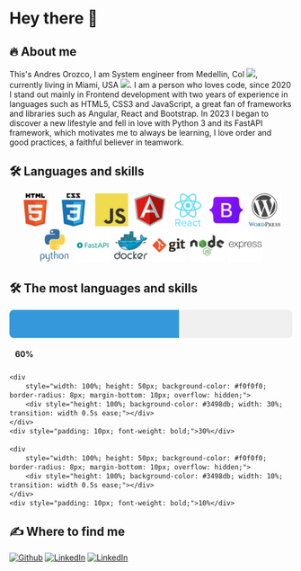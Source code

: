 # Hey there 👋

## :fire: About me

<p>This's Andres Orozco, I am System engineer from Medellin, Col <img src="https://cdn-icons-png.flaticon.com/512/197/197575.png" width="13"/>, currently living in Miami, USA <img src="https://cdn-icons-png.flaticon.com/512/197/197484.png" width="13"/>. I am a person who loves code, since 2020 I stand out mainly in Frontend development with two years of experience in languages such as HTML5, CSS3 and JavaScript, a great fan of frameworks and libraries such as Angular, React and Bootstrap. In 2023 I began to discover a new lifestyle and fell in love with Python 3 and its FastAPI framework, which motivates me to always be learning, I love order and good practices, a faithful believer in teamwork.</p>

## :hammer_and_wrench: Languages and skills

<div align="center">
  <img src="https://github.com/devicons/devicon/blob/master/icons/html5/html5-original-wordmark.svg" title="HTML5" alt="HTML5" width="60" height="60"/>&nbsp;
  <img src="https://github.com/devicons/devicon/blob/master/icons/css3/css3-original-wordmark.svg" title="CSS3" alt="CSS3" width="60" height="60"/>&nbsp;
  <img src="https://github.com/devicons/devicon/blob/master/icons/javascript/javascript-original.svg" title="JavaScript" alt="JavaScript" width="60" height="60"/>&nbsp;
  <img src="https://github.com/devicons/devicon/blob/master/icons/angularjs/angularjs-original.svg" title="Angular" alt="Angular" width="60" height="60"/>&nbsp;
  <img src="https://github.com/devicons/devicon/blob/master/icons/react/react-original-wordmark.svg" title="React" alt="React" width="60" height="60"/>&nbsp;
  <img src="https://github.com/devicons/devicon/blob/master/icons/bootstrap/bootstrap-original.svg" title="Bootstrap" alt="Bootstrap" width="60" height="60"/>&nbsp;
  <img src="https://github.com/devicons/devicon/blob/master/icons/wordpress/wordpress-original.svg" title="Wordpress" alt="Wordpress" width="60" height="60"/>&nbsp;
  <img src="https://github.com/devicons/devicon/blob/master/icons/python/python-original-wordmark.svg" title="Python3" alt="Python3" width="60" height="60"/>&nbsp;
  <img src="https://github.com/devicons/devicon/blob/master/icons/fastapi/fastapi-original-wordmark.svg" title="FastAPI" alt="FastAPI" width="60" height="60"/>&nbsp;
  <img src="https://github.com/devicons/devicon/blob/master/icons/docker/docker-original-wordmark.svg" title="Docker" alt="Docker" width="60" height="60"/>&nbsp;
  <img src="https://github.com/devicons/devicon/blob/master/icons/git/git-original-wordmark.svg" title="Git" alt="Git" width="60" height="60"/>&nbsp;
  <img src="https://github.com/devicons/devicon/blob/master/icons/nodejs/nodejs-original-wordmark.svg" title="NodeJS" alt="NodeJS" width="60" height="60"/>&nbsp;
  <img src="https://github.com/devicons/devicon/blob/master/icons/express/express-original-wordmark.svg" title="Express" alt="Express" width="60" height="60"/>&nbsp;
</div>

## :hammer_and_wrench: The most languages and skills

  <div
        style="width: 100%; height: 50px; background-color: #f0f0f0; border-radius: 8px; margin-bottom: 10px; overflow: hidden;">
        <div style="height: 100%; background-color: #3498db; width: 60%; transition: width 0.5s ease;"></div>
    </div>
    <div style="padding: 10px; font-weight: bold;">60%</div>

    <div
        style="width: 100%; height: 50px; background-color: #f0f0f0; border-radius: 8px; margin-bottom: 10px; overflow: hidden;">
        <div style="height: 100%; background-color: #3498db; width: 30%; transition: width 0.5s ease;"></div>
    </div>
    <div style="padding: 10px; font-weight: bold;">30%</div>

    <div
        style="width: 100%; height: 50px; background-color: #f0f0f0; border-radius: 8px; margin-bottom: 10px; overflow: hidden;">
        <div style="height: 100%; background-color: #3498db; width: 10%; transition: width 0.5s ease;"></div>
    </div>
    <div style="padding: 10px; font-weight: bold;">10%</div>

## :writing_hand: Where to find me

<p>
  <a href="https://github.com/AndresOrozcoDev" target="_blank"><img alt="Github" src="https://img.shields.io/badge/GitHub-%2312100E.svg?&style=for-the-badge&logo=Github&logoColor=white" /></a>
  <a href="https://www.linkedin.com/in/andres-orozco-dev" target="_blank"><img alt="LinkedIn" src="https://img.shields.io/badge/linkedin-%230077B5.svg?&style=for-the-badge&logo=linkedin&logoColor=white" /></a>
  <a href="mailto:andres.orozco.dev@gmail.com" target="_blank"><img alt="LinkedIn" src="https://img.shields.io/badge/Gmail-D14836?style=for-the-badge&logo=gmail&logoColor=white" /></a>
</p>
